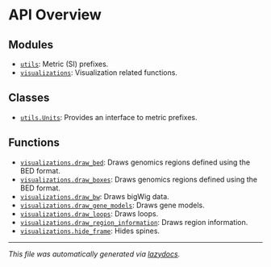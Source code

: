<!-- markdownlint-disable -->

# API Overview

## Modules

- [`utils`](./utils.md#module-utils): Metric (SI) prefixes.
- [`visualizations`](./visualizations.md#module-visualizations): Visualization related functions.

## Classes

- [`utils.Units`](./utils.md#class-units): Provides an interface to metric prefixes.

## Functions

- [`visualizations.draw_bed`](./visualizations.md#function-draw_bed): Draws genomics regions defined using the BED format.
- [`visualizations.draw_boxes`](./visualizations.md#function-draw_boxes): Draws genomics regions defined using the BED format.
- [`visualizations.draw_bw`](./visualizations.md#function-draw_bw): Draws bigWig data.
- [`visualizations.draw_gene_models`](./visualizations.md#function-draw_gene_models): Draws gene models.
- [`visualizations.draw_loops`](./visualizations.md#function-draw_loops): Draws loops.
- [`visualizations.draw_region_information`](./visualizations.md#function-draw_region_information): Draws region information.
- [`visualizations.hide_frame`](./visualizations.md#function-hide_frame): Hides spines.


---

_This file was automatically generated via [lazydocs](https://github.com/ml-tooling/lazydocs)._
